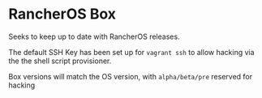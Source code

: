 # RancherOS Box

Seeks to keep up to date with RancherOS releases.

The default SSH Key has been set up for `vagrant ssh` to allow hacking via the the shell script provisioner.

Box versions will match the OS version, with `alpha/beta/pre` reserved for hacking